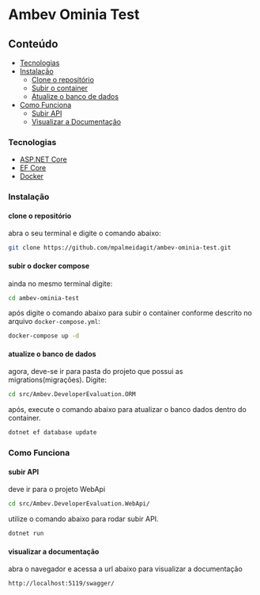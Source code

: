 # Ambev Ominia Test

## Conteúdo

- [Tecnologias](#tecnologias)
- [Instalação](#instalação)
  - [Clone o repositório](#clone-o-repositório)
  - [Subir o container](#subir-o-docker-compose)
  - [Atualize o banco de dados](#atualize-o-banco-de-dados)
- [Como Funciona](#como-funciona)
  - [Subir API](#subir-api)
  - [Visualizar a Documentação](#visualizar-a-documentação)

### Tecnologias

- [ASP.NET Core](https://dotnet.microsoft.com/pt-br/apps/aspnet)
- [EF Core](https://learn.microsoft.com/pt-br/ef/core/)
- [Docker](https://www.docker.com/)

### Instalação

#### clone o repositório

abra o seu terminal e digite o comando abaixo:

```bash
git clone https://github.com/mpalmeidagit/ambev-ominia-test.git
```

#### subir o docker compose

ainda no mesmo terminal digite:

```bash
cd ambev-ominia-test
```

após digite o comando abaixo para subir o container conforme descrito no arquivo `docker-compose.yml`:

```bash
docker-compose up -d
```

#### atualize o banco de dados
  
agora, deve-se ir para pasta do projeto que possui as migrations(migrações). Digite:

```bash
cd src/Ambev.DeveloperEvaluation.ORM
```

após, execute o comando abaixo para atualizar o banco dados dentro do container.

```bash
dotnet ef database update
```

### Como Funciona

#### subir API

deve ir para o projeto WebApi

```bash
cd src/Ambev.DeveloperEvaluation.WebApi/
```

utilize o comando abaixo para rodar subir API.

```bash
dotnet run
```

#### visualizar a documentação

abra o navegador e acessa a url abaixo para visualizar a documentação

```bash
http://localhost:5119/swagger/
```
